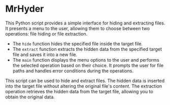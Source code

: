 # MrHyder
This Python script provides a simple interface for hiding and extracting files.
It presents a menu to the user, allowing them to choose between two operations: file hiding or file extraction.

- The `hide` function hides the specified file inside the target file.
- The `extract` function extracts the hidden data from the specified target file and saves it into a new file.
- The `main` function displays the menu options to the user and performs the selected operation based on their choice. It prompts the user for file paths and handles error conditions during the operations.

This script can be used to hide and extract files. The hidden data is inserted into the target file without altering the original file's content. The extraction operation retrieves the hidden data from the target file, allowing you to obtain the original data.
